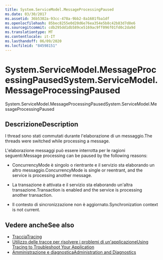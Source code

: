 ```yaml
---
title: System.ServiceModel.MessageProcessingPaused
ms.date: 03/30/2017
ms.assetid: 36b5302a-93cc-478a-9bb2-8a1601fba1df
ms.openlocfilehash: 85bec8255e0d20d6e76ea354e5b8c42b83d7d8e6
ms.sourcegitcommit: cdb295dd1db589ce5169ac9ff096f01fd0c2da9d
ms.translationtype: MT
ms.contentlocale: it-IT
ms.lasthandoff: 06/09/2020
ms.locfileid: "84598151"
---
```

# <a name="systemservicemodelmessageprocessingpaused"></a><span data-ttu-id="14294-102">System.ServiceModel.MessageProcessingPaused</span><span class="sxs-lookup"><span data-stu-id="14294-102">System.ServiceModel.MessageProcessingPaused</span></span>
<span data-ttu-id="14294-103">System.ServiceModel.MessageProcessingPaused</span><span class="sxs-lookup"><span data-stu-id="14294-103">System.ServiceModel.MessageProcessingPaused</span></span>  
  
## <a name="description"></a><span data-ttu-id="14294-104">Descrizione</span><span class="sxs-lookup"><span data-stu-id="14294-104">Description</span></span>  
 <span data-ttu-id="14294-105">I thread sono stati commutati durante l'elaborazione di un messaggio.</span><span class="sxs-lookup"><span data-stu-id="14294-105">The threads were switched while processing a message.</span></span>  
  
 <span data-ttu-id="14294-106">L'elaborazione messaggi può essere interrotta per le ragioni seguenti:</span><span class="sxs-lookup"><span data-stu-id="14294-106">Message processing can be paused by the following reasons:</span></span>  
  
- <span data-ttu-id="14294-107">ConcurrencyMode è singolo o rientrante e il servizio sta elaborando un altro messaggio.</span><span class="sxs-lookup"><span data-stu-id="14294-107">ConcurrencyMode is single or reentrant, and the service is processing another message.</span></span>  
  
- <span data-ttu-id="14294-108">La transazione è attivata e il servizio sta elaborando un'altra transazione.</span><span class="sxs-lookup"><span data-stu-id="14294-108">Transaction is enabled and the service is processing another transaction.</span></span>  
  
- <span data-ttu-id="14294-109">Il contesto di sincronizzazione non è aggiornato.</span><span class="sxs-lookup"><span data-stu-id="14294-109">Synchronization context is not current.</span></span>  
  
## <a name="see-also"></a><span data-ttu-id="14294-110">Vedere anche</span><span class="sxs-lookup"><span data-stu-id="14294-110">See also</span></span>

- [<span data-ttu-id="14294-111">Traccia</span><span class="sxs-lookup"><span data-stu-id="14294-111">Tracing</span></span>](index.md)
- [<span data-ttu-id="14294-112">Utilizzo delle tracce per risolvere i problemi di un'applicazione</span><span class="sxs-lookup"><span data-stu-id="14294-112">Using Tracing to Troubleshoot Your Application</span></span>](using-tracing-to-troubleshoot-your-application.md)
- [<span data-ttu-id="14294-113">Amministrazione e diagnostica</span><span class="sxs-lookup"><span data-stu-id="14294-113">Administration and Diagnostics</span></span>](../index.md)
